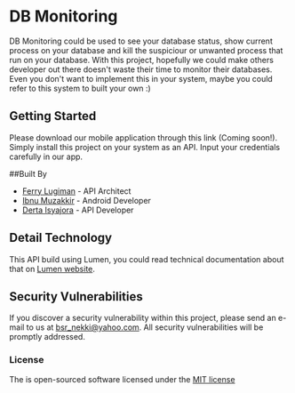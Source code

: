 # DB Monitoring

DB Monitoring could be used to see your database status, show current process on your database and kill the suspiciour or unwanted process that run on your database. With this project, hopefully we could make others developer out there doesn't waste their time to monitor their databases. Even you don't want to implement this in your system, maybe you could refer to this system to built your own :)

## Getting Started

Please download our mobile application through this link (Coming soon!). Simply install this project on your system as an API. Input your credentials carefully in our app. 



<!-- [![Build Status](https://travis-ci.org/laravel/lumen-framework.svg)](https://travis-ci.org/laravel/lumen-framework)
[![Total Downloads](https://poser.pugx.org/laravel/lumen-framework/d/total.svg)](https://packagist.org/packages/laravel/lumen-framework)
[![Latest Stable Version](https://poser.pugx.org/laravel/lumen-framework/v/stable.svg)](https://packagist.org/packages/laravel/lumen-framework)
[![Latest Unstable Version](https://poser.pugx.org/laravel/lumen-framework/v/unstable.svg)](https://packagist.org/packages/laravel/lumen-framework)
[![License](https://poser.pugx.org/laravel/lumen-framework/license.svg)](https://packagist.org/packages/laravel/lumen-framework) -->

##Built By
* [Ferry Lugiman](https://github.com/erosaru) - API Architect
* [Ibnu Muzakkir](https://github.com/astroidnu) - Android Developer
* [Derta Isyajora](https://github.com/dertajora) - API Developer

## Detail Technology

This API build using Lumen, you could read technical documentation about that on [Lumen website](http://lumen.laravel.com/docs).

## Security Vulnerabilities

If you discover a security vulnerability within this project, please send an e-mail to us at bsr_nekki@yahoo.com. All security vulnerabilities will be promptly addressed.

### License

The  is open-sourced software licensed under the [MIT license](http://opensource.org/licenses/MIT)
